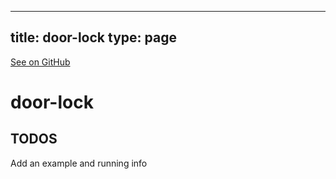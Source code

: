
---
title: door-lock
type: page
---

[See on GitHub](https://github.com/jakeroggenbuck/door-lock/)

# door-lock

## TODOS
Add an example and running info
